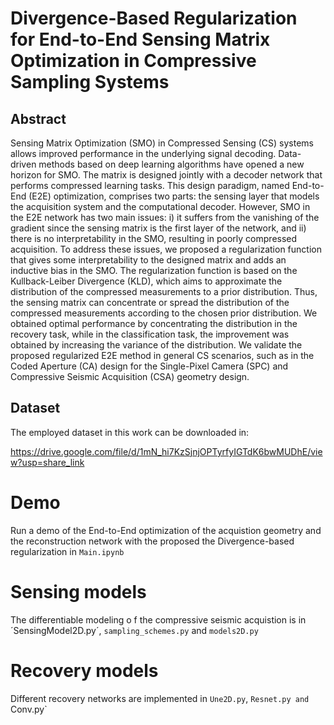 # Divergence-Based Regularization for End-to-End Sensing Matrix Optimization in Compressive Sampling Systems

## Abstract

Sensing Matrix Optimization (SMO) in Compressed Sensing (CS) systems allows improved performance in the underlying signal decoding. Data-driven methods based on deep learning algorithms have opened a new horizon for SMO. The matrix is designed jointly with a decoder network that performs compressed learning tasks. This design paradigm, named End-to-End (E2E) optimization, comprises two parts: the sensing layer that models the acquisition system and the computational decoder. However, SMO in the E2E network has two main issues: i) it suffers from the vanishing of the gradient since the sensing matrix is the first layer of the network, and ii) there is no interpretability in the SMO, resulting in poorly compressed acquisition. To address these issues, we proposed a regularization function that gives some interpretability to the designed matrix and adds an inductive bias in the SMO. The regularization function is based on the Kullback-Leiber Divergence (KLD), which aims to approximate the distribution of the compressed measurements to a prior distribution. Thus, the sensing matrix can concentrate or spread the distribution of the compressed measurements according to the chosen prior distribution. We obtained optimal performance by concentrating the distribution in the recovery task, while in the classification task, the improvement was obtained by increasing the variance of the distribution. We validate the proposed regularized E2E method in general CS scenarios, such as in the Coded Aperture (CA) design for the Single-Pixel Camera (SPC) and Compressive Seismic Acquisition (CSA) geometry design.

## Dataset 

The employed dataset in this work can be downloaded in:

https://drive.google.com/file/d/1mN_hi7KzSjnjOPTyrfyIGTdK6bwMUDhE/view?usp=share_link

# Demo

Run a demo of the End-to-End optimization of the acquistion geometry and the reconstruction network with the proposed the Divergence-based regularization in `Main.ipynb` 

# Sensing models

The differentiable modeling o f the compressive seismic acquistion is in ´SensingModel2D.py´, `sampling_schemes.py` and `models2D.py`

# Recovery models

Different recovery networks are implemented in `Une2D.py`, `Resnet.py and  `Conv.py`

